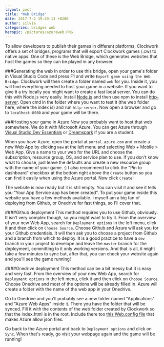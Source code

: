 ```yaml
---
layout: post
title: "Web Bridge"
date: 2017-7-2 19:49:11 +0200
author: silvia
categories: bridges web
heropic: /pictures/azureweb.PNG
---
```



To allow developers to publish their games in different platforms, Clockwork offers a set of bridges, programs that will export Clockwork games (.cw) to native apps. One of these is the Web Bridge, which generates websites that host the games so they can be played in any browser.

###Generating the web
In order to use this bridge, open your game's folder in Visual Studio Code and press F1 and write `Export game using the Web Bridge`. Clockwork will then create a folder named `web` for you. Inside it, you will find everything needed to host your game in a website.
If you want to give it a try locally you might want to create a fast local server. You can do this with Node.js very easily. Install [Node.js](https://nodejs.org/en/) and then use npm to install [http-server](https://www.npmjs.com/package/http-server). Open cmd in the folder where you want to test it (the web folder here, where the index is) and run `http-server`. Now open a browser and go to `localhost:8080` and your game will be there.

###Hosting your game in Azure
Now you probably want to host that web somewhere. We do it with Microsoft Azure. You can get Azure through [Visual Studio Dev Essentials](https://azure.microsoft.com/en-us/pricing/member-offers/vs-dev-essentials/) or [Dreamspark](https://azure.microsoft.com/en-us/pricing/member-offers/imagine/?cdn=disable) if you are a student.

When you have Azure, open the portal at `portal.azure.com` and create a new Web App by clicking `New` at the left menu and selecting Web + Mobile > Web App. Give a name to your web for the URL and choose the subscription, resource group, OS, and service plan to use. If you don't know what to choose, just leave the defaults and create a new resource group with the name of your game. :) I also recommend to click the "Pin to dashboard" checkbox at the bottom right above the `Create` button so you can find it easily when using the Azure portal. Now click `Create`!

The website is now ready but it is still empty. You can visit it and see it tells you "Your App Service app has been created". To put your game inside this website you have a few methods available. I myself am a big fan of deploying from Github, or Onedrive for fast things, so I'll cover that. 


####Github deployment
This method requires you to use Github, obviously. It isn't very complex though, so you might want to try it. From the overview of your new Web App, search for `Deployment options` in the left menu, click it and then click on `Choose Source`. Choose Github and Azure will ask you for your Github credentials. It will then ask you to choose a project from Github and a branch from which to deploy. It is a good practice to have a `dev` branch in your project to develope and leave the `master` branch for the deployment, committing to it only working versions. And that is all, it might take a few minutes to sync but, after that, you can check your website again and you'll see the game running!


####Onedrive deployment
This method can be a bit messy but it is easy and very fast. From the overview of your new Web App, search for `Deployment options` in the left menu, click it and then click on `Choose Source`. Choose Onedrive and most of the options will be already filled in. Azure will create a folder with the name of the web app in your Onedrive. 

Go to Onedrive and you'll probably see a new folder named "Applications" and "Azure Web Apps" inside it. There you have the folder that will be synced. Fill it with the contents of the web folder created by Clockwork so that the index.html is in the root. Include there too [this Web.config file](https://gist.github.com/arcadiogarcia/90915843d14d53459148d77a630b93c0) that makes Azure allow json files.

Go back to the Azure portal and back to `Deployment options` and click on `Sync`. When that's ready, go visit your webpage again and the game will be running!